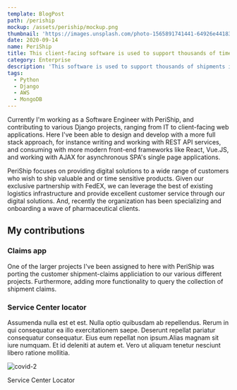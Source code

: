 ```yaml
---
template: BlogPost
path: /periship
mockup: /assets/periship/mockup.png
thumbnail: 'https://images.unsplash.com/photo-1565891741441-64926e441838?ixid=MXwxMjA3fDB8MHxwaG90by1wYWdlfHx8fGVufDB8fHw%3D&ixlib=rb-1.2.1&auto=format&fit=crop&w=1651&q=80'
date: 2020-09-14
name: PeriShip
title: This client-facing software is used to support thousands of time-sensitive shipments.
category: Enterprise
description: 'This software is used to support thousands of shipments including perishables, pharmaceuticals, and other time sensitive products.'
tags:
  - Python
  - Django
  - AWS
  - MongoDB
---
```

Currently I'm working as a Software Engineer with PeriShip, and contributing to various Django projects, ranging from IT to client-facing web applications. Here I've been able to design and develop with a more full stack approach, for instance writing and working with REST API services, and consuming with more modern front-end frameworks  like React, Vue.JS, and working with AJAX for asynchronous SPA's single page applications.

PeriShip focuses on providing digital solutions to a wide range of customers who wish to ship valuable and or time sensitive products. Given our exclusive partnership with FedEX, we can leverage the best of existing logistics infrastructure and provide excellent customer service through our digital solutions. And, recently the organization has been specializing and onboarding a wave of pharmaceutical clients.

## My contributions

### Claims app

One of the larger projects I've been assigned to here with PeriShip was porting the customer shipment-claims appliciation to our various different projects. Furthermore, adding more functionality to query the collection of shipment claims.

### Service Center locator

Assumenda nulla est et est. Nulla optio quibusdam ab repellendus. Rerum in qui consequatur ea illo exercitationem saepe. Deserunt repellat pariatur consequatur consequatur. Eius eum repellat non ipsum.Alias magnam sit iure numquam. Et id deleniti at autem et. Vero ut aliquam tenetur nesciunt libero ratione mollitia.

![covid-2](/assets/periship/map-dark.png)
<figcaption>Service Center Locator</figcaption>
